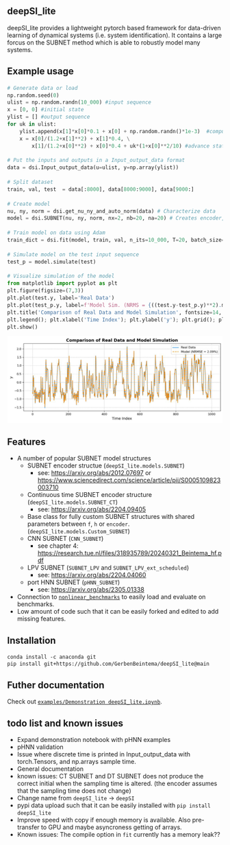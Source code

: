 ## deepSI\_lite

deepSI\_lite provides a lightweight pytorch based framework for data-driven learning of dynamical systems (i.e. system identification). It contains a large forcus on the SUBNET method which is able to robustly model many systems.

## Example usage

```python
# Generate data or load
np.random.seed(0)
ulist = np.random.randn(10_000) #input sequence
x = [0, 0] #initial state
ylist = [] #output sequence
for uk in ulist:
    ylist.append(x[1]*x[0]*0.1 + x[0] + np.random.randn()*1e-3)  #compute output
    x = x[0]/(1.2+x[1]**2) + x[1]*0.4, \
        x[1]/(1.2+x[0]**2) + x[0]*0.4 + uk*(1+x[0]**2/10) #advance state

# Put the inputs and outputs in a Input_output_data format
data = dsi.Input_output_data(u=ulist, y=np.array(ylist)) 

# Split dataset
train, val, test  = data[:8000], data[8000:9000], data[9000:]

# Create model
nu, ny, norm = dsi.get_nu_ny_and_auto_norm(data) # Characterize data
model = dsi.SUBNET(nu, ny, norm, nx=2, nb=20, na=20) # Creates encoder, f and h as MLP

# Train model on data using Adam
train_dict = dsi.fit(model, train, val, n_its=10_000, T=20, batch_size=256, val_freq=100)

# Simulate model on the test input sequence
test_p = model.simulate(test)

# Visualize simulation of the model
from matplotlib import pyplot as plt
plt.figure(figsize=(7,3))
plt.plot(test.y, label='Real Data')
plt.plot(test_p.y, label=f'Model Sim. (NRMS = {((test.y-test_p.y)**2).mean()**0.5/test.y.std():.2%})', linestyle='--')
plt.title('Comparison of Real Data and Model Simulation', fontsize=14, fontweight='bold')
plt.legend(); plt.xlabel('Time Index'); plt.ylabel('y'); plt.grid(); plt.tight_layout(pad=0.5)
plt.show()
```

![dsi SUBNET result on example](examples/docs/NL-example.jpg)

## Features

* A number of popular SUBNET model structures
  * SUBNET encoder structue (`deepSI_lite.models.SUBNET`)
    * see: https://arxiv.org/abs/2012.07697 or https://www.sciencedirect.com/science/article/pii/S0005109823003710
  * Continuous time SUBNET encoder structure (`deepSI_lite.models.SUBNET_CT`)
    * see: https://arxiv.org/abs/2204.09405 
  * Base class for fully custom SUBNET structures with shared parameters between `f`, `h` or `encoder`. (`deepSI_lite.models.Custom_SUBNET`)
  * CNN SUBNET (`CNN_SUBNET`)
    * see chapter 4: https://research.tue.nl/files/318935789/20240321_Beintema_hf.pdf
  * LPV SUBNET (`SUBNET_LPV` and `SUBNET_LPV_ext_scheduled`)
    * see: https://arxiv.org/abs/2204.04060
  * port HNN SUBNET (`pHNN_SUBNET`)
    * see: https://arxiv.org/abs/2305.01338
* Connection to [`nonlinear_benchmarks`](https://github.com/GerbenBeintema/nonlinear_benchmarks) to easily load and evaluate on benchmarks.
* Low amount of code such that it can be easily forked and edited to add missing features.

## Installation

```
conda install -c anaconda git
pip install git+https://github.com/GerbenBeintema/deepSI_lite@main
```

## Futher documentation

Check out [`examples/Demonstration deepSI_lite.ipynb`](examples/Demonstration%20deepSI_lite.ipynb).

## todo list and known issues

* Expand demonstration notebook with pHNN examples
* pHNN validation
* Issue where discrete time is printed in Input_output_data with torch.Tensors, and np.arrays sample time.
* General documentation 
* known issues: CT SUBNET and DT SUBNET does not produce the correct initial when the sampling time is altered. (the encoder assumes that the sampling time does not change)
* Change name from `deepSI_lite` -> `deepSI` 
* pypi data upload such that it can be easily installed with `pip install deepSI_lite`
* Improve speed with copy if enough memory is available. Also pre-transfer to GPU and maybe asyncroness getting of arrays.
* Known issues: The compile option in `fit` currently has a memory leak??
